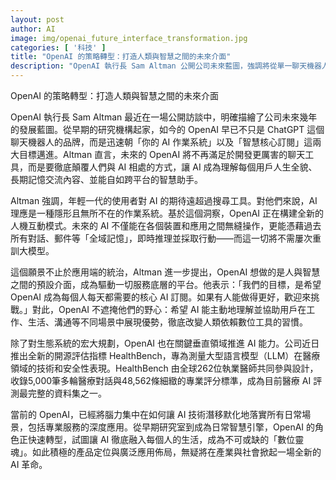```yaml
---
layout: post
author: AI
image: img/openai_future_interface_transformation.jpg
categories: [ '科技' ]
title: "OpenAI 的策略轉型：打造人類與智慧之間的未來介面"
description: "OpenAI 執行長 Sam Altman 公開公司未來藍圖，強調將從單一聊天機器人蛻變為跨平台無縫操作的 AI 核心系統，打造人與智慧間的預設介面。AI 不僅串聯生活場景，更進軍醫療等專業服務，推出業界權威評測 HealthBench，展現 OpenAI 劍指數位靈魂地位的野心，預備引領一場產業與生活的 AI 革命。"
---
```

OpenAI 的策略轉型：打造人類與智慧之間的未來介面

OpenAI 執行長 Sam Altman 最近在一場公開訪談中，明確描繪了公司未來幾年的發展藍圖。從早期的研究機構起家，如今的 OpenAI 早已不只是 ChatGPT 這個聊天機器人的品牌，而是迅速朝「你的 AI 作業系統」以及「智慧核心訂閱」這兩大目標邁進。Altman 直言，未來的 OpenAI 將不再滿足於開發更厲害的聊天工具，而是要徹底顛覆人們與 AI 相處的方式，讓 AI 成為理解每個用戶人生全貌、長期記憶交流內容、並能自如跨平台的智慧助手。

Altman 強調，年輕一代的使用者對 AI 的期待遠超過搜尋工具。對他們來說，AI 理應是一種隱形且無所不在的作業系統。基於這個洞察，OpenAI 正在構建全新的人機互動模式。未來的 AI 不僅能在各個裝置和應用之間無縫操作，更能憑藉過去所有對話、郵件等「全域記憶」，即時推理並採取行動——而這一切將不需屢次重訓大模型。

這個願景不止於應用端的統治，Altman 進一步提出，OpenAI 想做的是人與智慧之間的預設介面，成為驅動一切服務底層的平台。他表示：「我們的目標，是希望 OpenAI 成為每個人每天都需要的核心 AI 訂閱。如果有人能做得更好，歡迎來挑戰。」對此，OpenAI 不遮掩他們的野心：希望 AI 能主動地理解並協助用戶在工作、生活、溝通等不同場景中展現優勢，徹底改變人類依賴數位工具的習慣。

除了對生態系統的宏大規劃，OpenAI 也在關鍵垂直領域推進 AI 能力。公司近日推出全新的開源評估指標 HealthBench，專為測量大型語言模型（LLM）在醫療領域的技術和安全性表現。HealthBench 由全球262位執業醫師共同參與設計，收錄5,000筆多輪醫療對話與48,562條細緻的專業評分標準，成為目前醫療 AI 評測最完整的資料集之一。

當前的 OpenAI，已經將腦力集中在如何讓 AI 技術潛移默化地落實所有日常場景，包括專業服務的深度應用。從早期研究室到成為日常智慧引擎，OpenAI 的角色正快速轉型，試圖讓 AI 徹底融入每個人的生活，成為不可或缺的「數位靈魂」。如此積極的產品定位與廣泛應用佈局，無疑將在產業與社會掀起一場全新的 AI 革命。